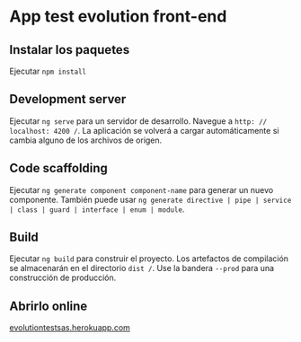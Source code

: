 # App test evolution front-end

## Instalar los paquetes

Ejecutar `npm install`

## Development server

Ejecutar `ng serve` para un servidor de desarrollo. Navegue a `http: // localhost: 4200 /`. La aplicación se volverá a cargar automáticamente si cambia alguno de los archivos de origen.

## Code scaffolding

Ejecutar `ng generate component component-name` para generar un nuevo componente. También puede usar `ng generate directive | pipe | service | class | guard | interface | enum | module`.

## Build

Ejecutar `ng build` para construir el proyecto. Los artefactos de compilación se almacenarán en el directorio `dist /`. Use la bandera `--prod` para una construcción de producción.

## Abrirlo online

[evolutiontestsas.herokuapp.com](https://evolutiontestsas.herokuapp.com/)
